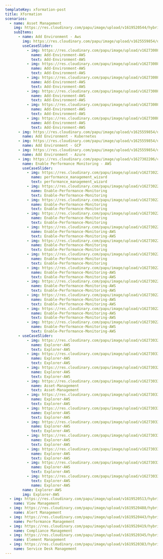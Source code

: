 ```yaml
---
templateKey: xformation-post
title: Xformation
scenarios:
  - name: Asset Management
    img: https://res.cloudinary.com/papu/image/upload/v1619520544/hybrid-cloud/Public_Cloud_Partnership_sn3buf.png
    subItems:
      - name: Add Environment - Aws
        img: https://res.cloudinary.com/papu/image/upload/v1625559854/data_j7mjvr.svg
        useCaseSlider:
          - img: https://res.cloudinary.com/papu/image/upload/v1627300844/cms-xformation/Asset-Management/aws/Add-Environment-AWS/New_Env_wizard_1_lhx1r7.jpg
            name: Add-Environment-AWS
            text: Add-Environment-AWS
          - img: https://res.cloudinary.com/papu/image/upload/v1627300844/cms-xformation/Asset-Management/aws/Add-Environment-AWS/New_Env_wizard_2_zag10p.jpg
            name: Add-Environment-AWS
            text: Add-Environment-AWS
          - img: https://res.cloudinary.com/papu/image/upload/v1627300844/cms-xformation/Asset-Management/aws/Add-Environment-AWS/New_Env_wizard_3_w5b85q.jpg
            name: Add-Environment-AWS
            text: Add-Environment-AWS
          - img: https://res.cloudinary.com/papu/image/upload/v1627300844/cms-xformation/Asset-Management/aws/Add-Environment-AWS/New_Env_wizard_4_e9gxp7.jpg
            name: Add-Environment-AWS
            text: Add-Environment-AWS
          - img: https://res.cloudinary.com/papu/image/upload/v1627300844/cms-xformation/Asset-Management/aws/Add-Environment-AWS/New_Env_wizard_5_eudmgj.jpg
            name: Add-Environment-AWS
            text: Add-Environment-AWS
          - img: https://res.cloudinary.com/papu/image/upload/v1627300844/cms-xformation/Asset-Management/aws/Add-Environment-AWS/New_Env_wizard_6_nqhkob.jpg
            name: Add-Environment-AWS
            text: Add-Environment-AWS
      - img: https://res.cloudinary.com/papu/image/upload/v1625559854/data_j7mjvr.svg
        name: Add Environment - Kubernetes
      - img: https://res.cloudinary.com/papu/image/upload/v1625559854/data_j7mjvr.svg
        name: Add Environment - GCP
      - img: https://res.cloudinary.com/papu/image/upload/v1625559854/data_j7mjvr.svg
        name: Add Environment - Azure
      - img: https://res.cloudinary.com/papu/image/upload/v1627302206/cms-xformation/Asset-Management/aws/Enable-Performance-Monitoring-AWS/Node_performance_management_wizard_1_vgvg1b.jpg
        name: Enable Performance Monitoring - AWS
        useCaseSlider:
          - img: https://res.cloudinary.com/papu/image/upload/v1627302206/cms-xformation/Asset-Management/aws/Enable-Performance-Monitoring-AWS/Node_performance_management_wizard_1_vgvg1b.jpg
            name: performance_management_wizard
            text: performance_management_wizard
          - img: https://res.cloudinary.com/papu/image/upload/v1627302207/cms-xformation/Asset-Management/aws/Enable-Performance-Monitoring-AWS/Node_performance_management_wizard_2_gvg9ie.jpg
            name: Enable-Performance-Monitoring
            text: Enable-Performance-Monitoring
          - img: https://res.cloudinary.com/papu/image/upload/v1627302205/cms-xformation/Asset-Management/aws/Enable-Performance-Monitoring-AWS/Node_performance_management_wizard_3_qicw3c.jpg
            name: Enable-Performance-Monitoring
            text: Enable-Performance-Monitoring
          - img: https://res.cloudinary.com/papu/image/upload/v1627302205/cms-xformation/Asset-Management/aws/Enable-Performance-Monitoring-AWS/Node_performance_management_wizard_4_dgyivz.jpg
            name: Enable-Performance-Monitoring
            text: Enable-Performance-Monitoring
          - img: https://res.cloudinary.com/papu/image/upload/v1627302206/cms-xformation/Asset-Management/aws/Enable-Performance-Monitoring-AWS/Node_performance_management_wizard_5_j1icdv.jpg
            name: Enable-Performance-Monitoring-AWS
            text: Enable-Performance-Monitoring-AWS
          - img: https://res.cloudinary.com/papu/image/upload/v1627302206/cms-xformation/Asset-Management/aws/Enable-Performance-Monitoring-AWS/Node_performance_management_wizard_5.1_dsrk35.jpg
            name: Enable-Performance-Monitoring
            text: Enable-Performance-Monitoring
          - img: https://res.cloudinary.com/papu/image/upload/v1627302206/cms-xformation/Asset-Management/aws/Enable-Performance-Monitoring-AWS/Node_performance_management_wizard_5.2_ns4lsl.jpg
            name: Enable-Performance-Monitoring
            text: Enable-Performance-Monitoring
          - img: https://res.cloudinary.com/papu/image/upload/v1627302205/cms-xformation/Asset-Management/aws/Enable-Performance-Monitoring-AWS/Node_performance_management_wizard_5.3_at8qso.jpg
            name: Enable-Performance-Monitoring-AWS
            text: Enable-Performance-Monitoring-AWS
          - img: https://res.cloudinary.com/papu/image/upload/v1627302206/cms-xformation/Asset-Management/aws/Enable-Performance-Monitoring-AWS/Node_performance_management_wizard_5.4_xdaizl.jpg
            name: Enable-Performance-Monitoring-AWS
            text: Enable-Performance-Monitoring-AWS
          - img: https://res.cloudinary.com/papu/image/upload/v1627302206/cms-xformation/Asset-Management/aws/Enable-Performance-Monitoring-AWS/Node_performance_management_wizard_6_st2kcn.jpg
            name: Enable-Performance-Monitoring-AWS
            text: Enable-Performance-Monitoring-AWS
          - img: https://res.cloudinary.com/papu/image/upload/v1627302206/cms-xformation/Asset-Management/aws/Enable-Performance-Monitoring-AWS/Node_performance_management_wizard_7_ohharz.jpg
            name: Enable-Performance-Monitoring-AWS
            text: Enable-Performance-Monitoring-AWS
          - img: https://res.cloudinary.com/papu/image/upload/v1627302206/cms-xformation/Asset-Management/aws/Enable-Performance-Monitoring-AWS/Node_performance_management_wizard_8_cuwkgv.jpg
            name: Enable-Performance-Monitoring-AWS
            text: Enable-Performance-Monitoring-AWS
      - useCaseSlider:
          - img: https://res.cloudinary.com/papu/image/upload/v1627303292/cms-xformation/Asset-Management/aws/Explorer-AWS/AWS_Account_xtjjmy.jpg
            name: Explorer-AWS
            text: Explorer-AWS
          - img: https://res.cloudinary.com/papu/image/upload/v1627303338/cms-xformation/Asset-Management/aws/Explorer-AWS/AWS_Account_Asset_tabs_zqtuq3.jpg
            name: Explorer-AWS
            text: Explorer-AWS
          - img: https://res.cloudinary.com/papu/image/upload/v1627303297/cms-xformation/Asset-Management/aws/Explorer-AWS/AWS_Account__Asset_tabs_1_abjp6k.jpg
            name: Explorer-AWS
            text: Explorer-AWS
          - img: https://res.cloudinary.com/papu/image/upload/v1627303321/cms-xformation/Asset-Management/aws/Explorer-AWS/AWS_Account_Asset_tabs_2_kwq9be.jpg
            name: Asset-Management
            text: Asset-Management
          - img: https://res.cloudinary.com/papu/image/upload/v1627303325/cms-xformation/Asset-Management/aws/Explorer-AWS/AWS_Account_Asset_tabs_3_nlztz6.jpg
            name: Explorer-AWS
            text: Explorer-AWS
          - img: https://res.cloudinary.com/papu/image/upload/v1627303328/cms-xformation/Asset-Management/aws/Explorer-AWS/AWS_Account_Asset_tabs_4_ud8adi.jpg
            name: Explorer-AWS
            text: Explorer-AWS
          - img: https://res.cloudinary.com/papu/image/upload/v1627303360/cms-xformation/Asset-Management/aws/Explorer-AWS/AWS_Account_Asset_tree_kp5odw.jpg
            name: Explorer-AWS
            text: Explorer-AWS
          - img: https://res.cloudinary.com/papu/image/upload/v1627303343/cms-xformation/Asset-Management/aws/Explorer-AWS/AWS_Account_Asset_tree_1_jgi82j.jpg
            name: Explorer-AWS
            text: Explorer-AWS
          - img: https://res.cloudinary.com/papu/image/upload/v1627303354/cms-xformation/Asset-Management/aws/Explorer-AWS/AWS_Account_Asset_tree_2_ejal0i.jpg
            name: Explorer-AWS
            text: Explorer-AWS
          - img: https://res.cloudinary.com/papu/image/upload/v1627303368/cms-xformation/Asset-Management/aws/Explorer-AWS/Node_Main_tab_tepgl6.jpg
            name: Explorer-AWS
            text: Explorer-AWS
          - img: https://res.cloudinary.com/papu/image/upload/v1627303364/cms-xformation/Asset-Management/aws/Explorer-AWS/Node_Main_tab_2_xrqknt.jpg
            text: Explorer-AWS
            name: Explorer-AWS
        name: Explorer-AWS
        img: Explorer-AWS
  - img: https://res.cloudinary.com/papu/image/upload/v1619520513/hybrid-cloud/Extreme_Automation_ewfqaf.png
    name: View Management
  - img: https://res.cloudinary.com/papu/image/upload/v1619520488/hybrid-cloud/Compliance_Security_rng4yo.png
    name: Alert Management
  - img: https://res.cloudinary.com/papu/image/upload/v1619520443/hybrid-cloud/Single_Control_plane_iznjg0.png
    name: Performance Management
  - img: https://res.cloudinary.com/papu/image/upload/v1619520419/hybrid-cloud/E2E_Solution_cjkjsr.png
    name: Compliance Management
  - img: https://res.cloudinary.com/papu/image/upload/v1619520345/hybrid-cloud/Experience_iege6d.png
    name: Element Management
  - img: https://res.cloudinary.com/papu/image/upload/v1619520383/hybrid-cloud/Expertise_cobi7k.png
    name: Service Desk Management
---
```

